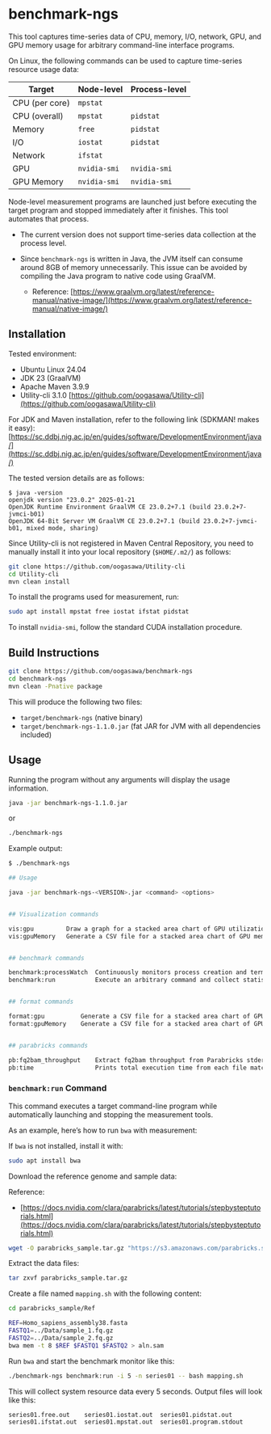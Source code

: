 
# benchmark-ngs

This tool captures time-series data of CPU, memory, I/O, network, GPU, and GPU memory usage for arbitrary command-line interface programs.

On Linux, the following commands can be used to capture time-series resource usage data:

| Target         | Node-level   | Process-level |
| -------------- | ------------ | ------------- |
| CPU (per core) | `mpstat`     |               |
| CPU (overall)  | `mpstat`     | `pidstat`     |
| Memory         | `free`       | `pidstat`     |
| I/O            | `iostat`     | `pidstat`     |
| Network        | `ifstat`     |               |
| GPU            | `nvidia-smi` | `nvidia-smi`  |
| GPU Memory     | `nvidia-smi` | `nvidia-smi`  |

Node-level measurement programs are launched just before executing the target program and stopped immediately after it finishes. This tool automates that process.

* The current version does not support time-series data collection at the process level.
* Since `benchmark-ngs` is written in Java, the JVM itself can consume around 8GB of memory unnecessarily. This issue can be avoided by compiling the Java program to native code using GraalVM.

  * Reference: [https://www.graalvm.org/latest/reference-manual/native-image/](https://www.graalvm.org/latest/reference-manual/native-image/)

## Installation

Tested environment:

* Ubuntu Linux 24.04
* JDK 23 (GraalVM)
* Apache Maven 3.9.9
* Utility-cli 3.1.0 [https://github.com/oogasawa/Utility-cli](https://github.com/oogasawa/Utility-cli)

For JDK and Maven installation, refer to the following link (SDKMAN! makes it easy):
[https://sc.ddbj.nig.ac.jp/en/guides/software/DevelopmentEnvironment/java/](https://sc.ddbj.nig.ac.jp/en/guides/software/DevelopmentEnvironment/java/)

The tested version details are as follows:

```
$ java -version
openjdk version "23.0.2" 2025-01-21
OpenJDK Runtime Environment GraalVM CE 23.0.2+7.1 (build 23.0.2+7-jvmci-b01)
OpenJDK 64-Bit Server VM GraalVM CE 23.0.2+7.1 (build 23.0.2+7-jvmci-b01, mixed mode, sharing)
```

Since Utility-cli is not registered in Maven Central Repository, you need to manually install it into your local repository (`$HOME/.m2/`) as follows:

```bash
git clone https://github.com/oogasawa/Utility-cli
cd Utility-cli
mvn clean install
```

To install the programs used for measurement, run:

```bash
sudo apt install mpstat free iostat ifstat pidstat
```

To install `nvidia-smi`, follow the standard CUDA installation procedure.

## Build Instructions

```bash
git clone https://github.com/oogasawa/benchmark-ngs
cd benchmark-ngs
mvn clean -Pnative package
```

This will produce the following two files:

* `target/benchmark-ngs` (native binary)
* `target/benchmark-ngs-1.1.0.jar` (fat JAR for JVM with all dependencies included)

## Usage

Running the program without any arguments will display the usage information.

```bash
java -jar benchmark-ngs-1.1.0.jar
```

or

```bash
./benchmark-ngs
```

Example output:

```bash
$ ./benchmark-ngs 

## Usage

java -jar benchmark-ngs-<VERSION>.jar <command> <options>


## Visualization commands

vis:gpu         Draw a graph for a stacked area chart of GPU utilization.
vis:gpuMemory   Generate a CSV file for a stacked area chart of GPU memory utilization.


## benchmark commands

benchmark:processWatch  Continuously monitors process creation and termination events.
benchmark:run           Execute an arbitrary command and collect statistics while it is running.


## format commands

format:gpu          Generate a CSV file for a stacked area chart of GPU utilization.
format:gpuMemory    Generate a CSV file for a stacked area chart of GPU memory utilization.


## parabricks commands

pb:fq2bam_throughput    Extract fq2bam throughput from Parabricks stderr output.
pb:time                 Prints total execution time from each file matching the regular expression.
```

### `benchmark:run` Command

This command executes a target command-line program while automatically launching and stopping the measurement tools.

As an example, here’s how to run `bwa` with measurement:

If `bwa` is not installed, install it with:

```bash
sudo apt install bwa
```

Download the reference genome and sample data:

Reference:

* [https://docs.nvidia.com/clara/parabricks/latest/tutorials/stepbysteptutorials.html](https://docs.nvidia.com/clara/parabricks/latest/tutorials/stepbysteptutorials.html)

```bash
wget -O parabricks_sample.tar.gz "https://s3.amazonaws.com/parabricks.sample/parabricks_sample.tar.gz"
```

Extract the data files:

```bash
tar zxvf parabricks_sample.tar.gz
```

Create a file named `mapping.sh` with the following content:

```bash
cd parabricks_sample/Ref

REF=Homo_sapiens_assembly38.fasta
FASTQ1=../Data/sample_1.fq.gz
FASTQ2=../Data/sample_2.fq.gz
bwa mem -t 8 $REF $FASTQ1 $FASTQ2 > aln.sam
```

Run `bwa` and start the benchmark monitor like this:

```bash
./benchmark-ngs benchmark:run -i 5 -n series01 -- bash mapping.sh
```

This will collect system resource data every 5 seconds. Output files will look like this:

```bash
series01.free.out    series01.iostat.out  series01.pidstat.out
series01.ifstat.out  series01.mpstat.out  series01.program.stdout
```
